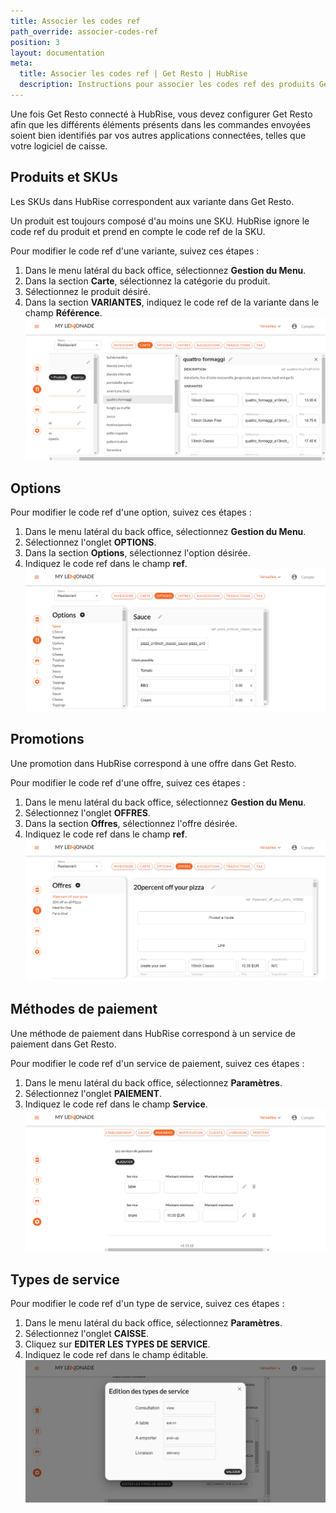 ```yaml
---
title: Associer les codes ref
path_override: associer-codes-ref
position: 3
layout: documentation
meta:
  title: Associer les codes ref | Get Resto | HubRise
  description: Instructions pour associer les codes ref des produits Get Resto avec d'autres applications connectées à HubRise pour la synchronisation des données.
---
```


Une fois Get Resto connecté à HubRise, vous devez configurer Get Resto afin que les différents éléments présents dans les commandes envoyées soient bien identifiés par vos autres applications connectées, telles que votre logiciel de caisse.

## Produits et SKUs

Les SKUs dans HubRise correspondent aux variante dans Get Resto.

Un produit est toujours composé d'au moins une SKU. HubRise ignore le code ref du produit et prend en compte le code ref de la SKU.

Pour modifier le code ref d'une variante, suivez ces étapes :

1. Dans le menu latéral du back office, sélectionnez **Gestion du Menu**.
2. Dans la section **Carte**, sélectionnez la catégorie du produit.
3. Sélectionnez le produit désiré.
4. Dans la section **VARIANTES**, indiquez le code ref de la variante dans le champ **Référence**.
   ![Associer les codes ref - Variantes d'un produit](./images/003-product-variants.png)

## Options

Pour modifier le code ref d'une option, suivez ces étapes :

1. Dans le menu latéral du back office, sélectionnez **Gestion du Menu**.
2. Sélectionnez l'onglet **OPTIONS**.
3. Dans la section **Options**, sélectionnez l'option désirée.
4. Indiquez le code ref dans le champ **ref**.
   ![Associer les codes ref - Options](./images/004-options.png)

## Promotions

Une promotion dans HubRise correspond à une offre dans Get Resto.

Pour modifier le code ref d'une offre, suivez ces étapes :

1. Dans le menu latéral du back office, sélectionnez **Gestion du Menu**.
2. Sélectionnez l'onglet **OFFRES**.
3. Dans la section **Offres**, sélectionnez l'offre désirée.
4. Indiquez le code ref dans le champ **ref**.
   ![Associer les codes ref - Offres](./images/005-offers.png)

## Méthodes de paiement

Une méthode de paiement dans HubRise correspond à un service de paiement dans Get Resto.

Pour modifier le code ref d'un service de paiement, suivez ces étapes :

1. Dans le menu latéral du back office, sélectionnez **Paramètres**.
2. Sélectionnez l'onglet **PAIEMENT**.
3. Indiquez le code ref dans le champ **Service**.
   ![Associer les codes ref - Services de paiement](./images/006-payment-methods.png)

## Types de service

Pour modifier le code ref d'un type de service, suivez ces étapes :

1. Dans le menu latéral du back office, sélectionnez **Paramètres**.
2. Sélectionnez l'onglet **CAISSE**.
3. Cliquez sur **EDITER LES TYPES DE SERVICE**.
4. Indiquez le code ref dans le champ éditable.
   ![Associer les codes ref - Types de service](./images/007-service-types.png)
